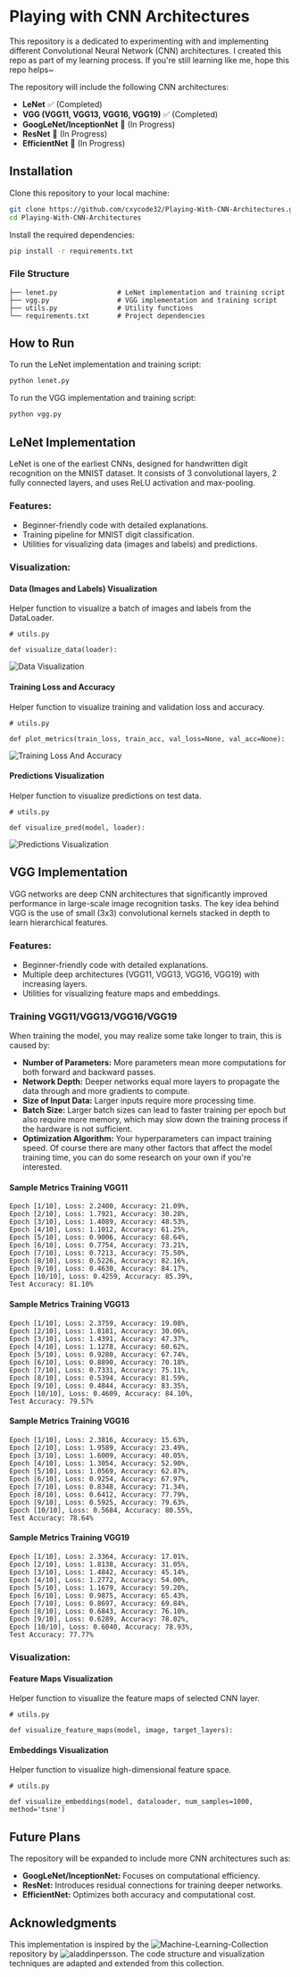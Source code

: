 # Playing with CNN Architectures

This repository is a dedicated to experimenting with and implementing different Convolutional Neural Network (CNN) architectures. I created this repo as part of my learning process. If you're still learning like me, hope this repo helps~

The repository will include the following CNN architectures:

- **LeNet** ✅ (Completed)
- **VGG (VGG11, VGG13, VGG16, VGG19)** ✅ (Completed)
- **GoogLeNet/InceptionNet** 🚧 (In Progress)
- **ResNet** 🚧 (In Progress)
- **EfficientNet** 🚧 (In Progress)


## Installation

Clone this repository to your local machine:
```bash
git clone https://github.com/cxycode32/Playing-With-CNN-Architectures.git
cd Playing-With-CNN-Architectures
```

Install the required dependencies:
```bash
pip install -r requirements.txt
```

### File Structure
```
├── lenet.py               # LeNet implementation and training script
├── vgg.py                 # VGG implementation and training script
├── utils.py               # Utility functions
└── requirements.txt       # Project dependencies
```


## How to Run

To run the LeNet implementation and training script:
```bash
python lenet.py
```

To run the VGG implementation and training script:
```bash
python vgg.py
```


## LeNet Implementation

LeNet is one of the earliest CNNs, designed for handwritten digit recognition on the MNIST dataset. It consists of 3 convolutional layers, 2 fully connected layers, and uses ReLU activation and max-pooling.

### Features:

- Beginner-friendly code with detailed explanations.
- Training pipeline for MNIST digit classification.
- Utilities for visualizing data (images and labels) and predictions.

### Visualization:

#### Data (Images and Labels) Visualization
Helper function to visualize a batch of images and labels from the DataLoader.
```
# utils.py

def visualize_data(loader):
```
![Data Visualization](./assets/data_visualization.png)

#### Training Loss and Accuracy
Helper function to visualize training and validation loss and accuracy.
```
# utils.py

def plot_metrics(train_loss, train_acc, val_loss=None, val_acc=None):
```
![Training Loss And Accuracy](./assets/training_loss_acc.png)

#### Predictions Visualization
Helper function to visualize predictions on test data.
```
# utils.py

def visualize_pred(model, loader):
```
![Predictions Visualization](./assets/pred_visualization.png)


## VGG Implementation

VGG networks are deep CNN architectures that significantly improved performance in large-scale image recognition tasks. The key idea behind VGG is the use of small (3x3) convolutional kernels stacked in depth to learn hierarchical features.

### Features:

- Beginner-friendly code with detailed explanations.
- Multiple deep architectures (VGG11, VGG13, VGG16, VGG19) with increasing layers.
- Utilities for visualizing feature maps and embeddings.

### Training VGG11/VGG13/VGG16/VGG19

When training the model, you may realize some take longer to train, this is caused by:
- **Number of Parameters:** More parameters mean more computations for both forward and backward passes.
- **Network Depth:** Deeper networks equal more layers to propagate the data through and more gradients to compute.
- **Size of Input Data:** Larger inputs require more processing time.
- **Batch Size:** Larger batch sizes can lead to faster training per epoch but also require more memory, which may slow down the training process if the hardware is not sufficient.
- **Optimization Algorithm:** Your hyperparameters can impact training speed.
Of course there are many other factors that affect the model training time, you can do some research on your own if you're interested.

#### Sample Metrics Training VGG11
```
Epoch [1/10], Loss: 2.2400, Accuracy: 21.09%, 
Epoch [2/10], Loss: 1.7921, Accuracy: 30.28%, 
Epoch [3/10], Loss: 1.4089, Accuracy: 48.53%, 
Epoch [4/10], Loss: 1.1012, Accuracy: 61.25%, 
Epoch [5/10], Loss: 0.9006, Accuracy: 68.64%, 
Epoch [6/10], Loss: 0.7754, Accuracy: 73.21%, 
Epoch [7/10], Loss: 0.7213, Accuracy: 75.50%, 
Epoch [8/10], Loss: 0.5226, Accuracy: 82.16%, 
Epoch [9/10], Loss: 0.4630, Accuracy: 84.17%, 
Epoch [10/10], Loss: 0.4259, Accuracy: 85.39%, 
Test Accuracy: 81.10%
```

#### Sample Metrics Training VGG13
```
Epoch [1/10], Loss: 2.3759, Accuracy: 19.08%, 
Epoch [2/10], Loss: 1.8181, Accuracy: 30.06%, 
Epoch [3/10], Loss: 1.4391, Accuracy: 47.37%, 
Epoch [4/10], Loss: 1.1278, Accuracy: 60.62%, 
Epoch [5/10], Loss: 0.9280, Accuracy: 67.74%, 
Epoch [6/10], Loss: 0.8890, Accuracy: 70.18%, 
Epoch [7/10], Loss: 0.7331, Accuracy: 75.11%, 
Epoch [8/10], Loss: 0.5394, Accuracy: 81.59%, 
Epoch [9/10], Loss: 0.4844, Accuracy: 83.35%, 
Epoch [10/10], Loss: 0.4609, Accuracy: 84.10%, 
Test Accuracy: 79.57%
```

#### Sample Metrics Training VGG16
```
Epoch [1/10], Loss: 2.3816, Accuracy: 15.63%, 
Epoch [2/10], Loss: 1.9589, Accuracy: 23.49%, 
Epoch [3/10], Loss: 1.6009, Accuracy: 40.05%, 
Epoch [4/10], Loss: 1.3054, Accuracy: 52.90%, 
Epoch [5/10], Loss: 1.0569, Accuracy: 62.87%, 
Epoch [6/10], Loss: 0.9254, Accuracy: 67.97%, 
Epoch [7/10], Loss: 0.8348, Accuracy: 71.34%, 
Epoch [8/10], Loss: 0.6412, Accuracy: 77.79%, 
Epoch [9/10], Loss: 0.5925, Accuracy: 79.63%, 
Epoch [10/10], Loss: 0.5684, Accuracy: 80.55%, 
Test Accuracy: 78.64%
```

#### Sample Metrics Training VGG19
```
Epoch [1/10], Loss: 2.3364, Accuracy: 17.01%, 
Epoch [2/10], Loss: 1.8138, Accuracy: 31.05%, 
Epoch [3/10], Loss: 1.4842, Accuracy: 45.14%, 
Epoch [4/10], Loss: 1.2772, Accuracy: 54.00%, 
Epoch [5/10], Loss: 1.1679, Accuracy: 59.20%, 
Epoch [6/10], Loss: 0.9875, Accuracy: 65.43%, 
Epoch [7/10], Loss: 0.8697, Accuracy: 69.84%, 
Epoch [8/10], Loss: 0.6843, Accuracy: 76.10%, 
Epoch [9/10], Loss: 0.6289, Accuracy: 78.02%, 
Epoch [10/10], Loss: 0.6040, Accuracy: 78.93%, 
Test Accuracy: 77.77%
```

### Visualization:

#### Feature Maps Visualization
Helper function to visualize the feature maps of selected CNN layer.
```
# utils.py

def visualize_feature_maps(model, image, target_layers):
```

#### Embeddings Visualization
Helper function to visualize high-dimensional feature space.
```
# utils.py

def visualize_embeddings(model, dataloader, num_samples=1000, method='tsne')
```


## Future Plans

The repository will be expanded to include more CNN architectures such as:

- **GoogLeNet/InceptionNet:** Focuses on computational efficiency.
- **ResNet:** Introduces residual connections for training deeper networks.
- **EfficientNet:** Optimizes both accuracy and computational cost.


## Acknowledgments

This implementation is inspired by the ![Machine-Learning-Collection](https://github.com/aladdinpersson/Machine-Learning-Collection) repository by ![aladdinpersson](https://github.com/aladdinpersson). The code structure and visualization techniques are adapted and extended from this collection.